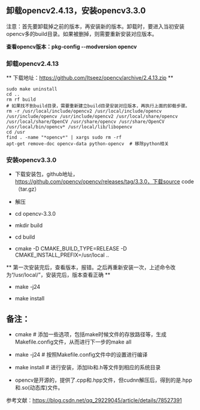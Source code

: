 ## 卸载opencv2.4.13，安装opencv3.3.0

注意：首先要卸载掉之前的版本，再安装新的版本。卸载时，要进入当初安装opencv多的build目录。如果被删掉，则需要重新安装对应版本。

**查看opencv版本：pkg-config --modversion opencv**


### 卸载opencv2.4.13

** 下载地址：https://github.com/Itseez/opencv/archive/2.4.13.zip **

```
sudo make uninstall
cd ..
rm rf build
# 如果找不到build目录，需要重新建立build目录安装对应版本，再执行上面的卸载步骤。
rm -r /usr/local/include/opencv2 /usr/local/include/opencv /usr/include/opencv /usr/include/opencv2 /usr/local/share/opencv /usr/local/share/OpenCV /usr/share/opencv /usr/share/OpenCV /usr/local/bin/opencv* /usr/local/lib/libopencv
cd /usr
find . -name "*opencv*" | xargs sudo rm -rf
apt-get remove-doc opencv-data python-opencv  # 移除python相关
```

### 安装opencv3.3.0

- 下载安装包，github地址，https://github.com/opencv/opencv/releases/tag/3.3.0，下载source code（tar.gz）

- 解压

- cd opencv-3.3.0

- mkdir build

- cd build

- cmake -D CMAKE_BUILD_TYPE=RELEASE -D CMAKE_INSTALL_PREFIX=/usr/local ..

** 第一次安装完后，查看版本，报错。之后再重新安装一次，上述命令改为“/usr/local/”，安装完后，版本查看正确 **

- make -j24

- make install



## 备注：

- cmake # 添加一些选项，包括make时候文件的存放路径等，生成Makefile.config文件，从而进行下一步的make all

- make -j24 # 按照Makefile.config文件中的设置进行编译

- make install # 进行安装，添加lib和.h等文件到相应的系统目录

- opencv是开源的，提供了.cpp和.hpp文件，但cudnn解压后，得到的是.hpp和.so(动态库)文件。

参考文献：https://blog.csdn.net/qq_29229045/article/details/78527391



